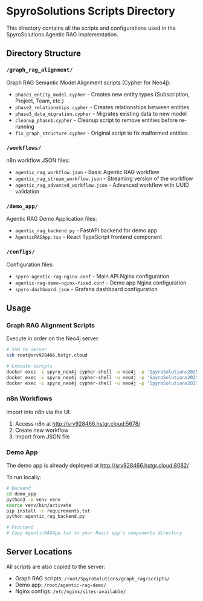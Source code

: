 # SpyroSolutions Scripts Directory

This directory contains all the scripts and configurations used in the SpyroSolutions Agentic RAG implementation.

## Directory Structure

### `/graph_rag_alignment/`
Graph RAG Semantic Model Alignment scripts (Cypher for Neo4j):
- `phase1_entity_model.cypher` - Creates new entity types (Subscription, Project, Team, etc.)
- `phase2_relationships.cypher` - Creates relationships between entities
- `phase3_data_migration.cypher` - Migrates existing data to new model
- `cleanup_phase1.cypher` - Cleanup script to remove entities before re-running
- `fix_graph_structure.cypher` - Original script to fix malformed entities

### `/workflows/`
n8n workflow JSON files:
- `agentic_rag_workflow.json` - Basic Agentic RAG workflow
- `agentic_rag_stream_workflow.json` - Streaming version of the workflow
- `agentic_rag_advanced_workflow.json` - Advanced workflow with UUID validation

### `/demo_app/`
Agentic RAG Demo Application files:
- `agentic_rag_backend.py` - FastAPI backend for demo app
- `AgenticRAGApp.tsx` - React TypeScript frontend component

### `/configs/`
Configuration files:
- `spyro-agentic-rag-nginx.conf` - Main API Nginx configuration
- `agentic-rag-demo-nginx-fixed.conf` - Demo app Nginx configuration
- `spyro-dashboard.json` - Grafana dashboard configuration

## Usage

### Graph RAG Alignment Scripts
Execute in order on the Neo4j server:
```bash
# SSH to server
ssh root@srv928466.hstgr.cloud

# Execute scripts
docker exec -i spyro_neo4j cypher-shell -u neo4j -p 'SpyroSolutions2025!' < /root/SpyroSolutions/graph_rag/scripts/phase1_entity_model.cypher
docker exec -i spyro_neo4j cypher-shell -u neo4j -p 'SpyroSolutions2025!' < /root/SpyroSolutions/graph_rag/scripts/phase2_relationships.cypher
docker exec -i spyro_neo4j cypher-shell -u neo4j -p 'SpyroSolutions2025!' < /root/SpyroSolutions/graph_rag/scripts/phase3_data_migration.cypher
```

### n8n Workflows
Import into n8n via the UI:
1. Access n8n at http://srv928466.hstgr.cloud:5678/
2. Create new workflow
3. Import from JSON file

### Demo App
The demo app is already deployed at http://srv928466.hstgr.cloud:8082/

To run locally:
```bash
# Backend
cd demo_app
python3 -m venv venv
source venv/bin/activate
pip install -r requirements.txt
python agentic_rag_backend.py

# Frontend
# Copy AgenticRAGApp.tsx to your React app's components directory
```

## Server Locations

All scripts are also copied to the server:
- Graph RAG scripts: `/root/SpyroSolutions/graph_rag/scripts/`
- Demo app: `/root/agentic-rag-demo/`
- Nginx configs: `/etc/nginx/sites-available/`